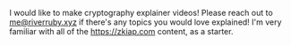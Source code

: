 I would like to make cryptography explainer videos! Please reach out to me@riverruby.xyz if there's any topics you would love explained! I'm very familiar with all of the https://zkiap.com content, as a starter.